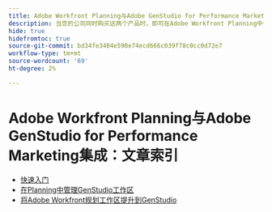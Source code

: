 ```yaml
---
title: Adobe Workfront Planning与Adobe GenStudio for Performance Marketing集成：文章索引
description: 当您的公司同时购买这两个产品时，即可在Adobe Workfront Planning中使用GenStudio for Performance Marketing工作区。 此列表中的文章描述了此集成可用的功能。
hide: true
hidefromtoc: true
source-git-commit: bd34fe3404e590e74ecd666c039f78c0cc0d72e7
workflow-type: tm+mt
source-wordcount: '69'
ht-degree: 2%

---
```



<!--
Better metadata when published:

---
title: "Adobe Workfront Planning and Adobe GenStudio for Performance Marketing Integration: Article Index"
description: The GenStudio for Performance Marketing workspace is available in Adobe Workfront Planning when your company has purchased both products. The articles in this list describe the functionality available for this integration. 
feature: Workfront Planning
role: User, Admin
author: Alina
recommendations: noDisplay, noCatalog
---
-->

# Adobe Workfront Planning与Adobe GenStudio for Performance Marketing集成：文章索引

* [快速入门](/help/quicksilver/planning/planning-and-genstudio-integration/get-started-with-workfront-planning-and-genstudio-integration.md)
* [在Planning中管理GenStudio工作区](/help/quicksilver/planning/planning-and-genstudio-integration/manage-gen-studio-workspace-in-planning.md)
* [将Adobe Workfront规划工作区提升到GenStudio](/help/quicksilver/planning/planning-and-genstudio-integration/promote-planning-workspace-to-genstudio.md)
